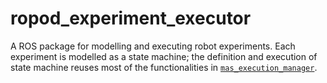 # ropod_experiment_executor

A ROS package for modelling and executing robot experiments. Each experiment is modelled as a state machine; the definition and execution of state machine reuses most of the functionalities in [`mas_execution_manager`](https://github.com/b-it-bots/mas_execution_manager).
